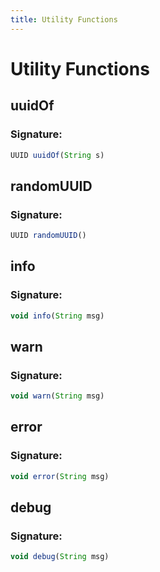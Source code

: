 ```yaml
---
title: Utility Functions
---
```

# Utility Functions

## uuidOf

### Signature: 
```javascript
UUID uuidOf(String s)
```

## randomUUID

### Signature: 
```javascript
UUID randomUUID()
```

## info

### Signature: 
```javascript
void info(String msg)
```

## warn

### Signature: 
```javascript
void warn(String msg)
```

## error

### Signature: 
```javascript
void error(String msg)
```

## debug

### Signature: 
```javascript
void debug(String msg)
```

